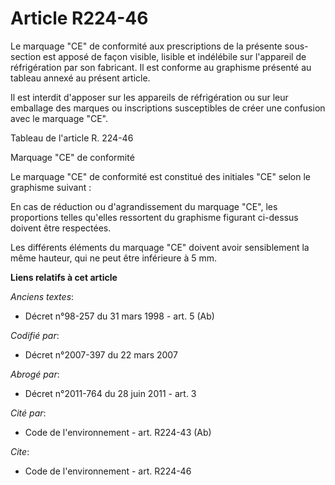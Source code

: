 # Article R224-46

Le marquage "CE" de conformité aux prescriptions de la présente sous-section est apposé de façon visible, lisible et
indélébile sur l'appareil de réfrigération par son fabricant. Il est conforme au graphisme présenté au tableau annexé au
présent article.

Il est interdit d'apposer sur les appareils de réfrigération ou sur leur emballage des marques ou inscriptions susceptibles
de créer une confusion avec le marquage "CE".

Tableau de l'article R. 224-46

Marquage "CE" de conformité

Le marquage "CE" de conformité est constitué des initiales "CE" selon le graphisme suivant :

En cas de réduction ou d'agrandissement du marquage "CE", les proportions telles qu'elles ressortent du graphisme figurant
ci-dessus doivent être respectées.

Les différents éléments du marquage "CE" doivent avoir sensiblement la même hauteur, qui ne peut être inférieure à 5 mm.

**Liens relatifs à cet article**

_Anciens textes_:

  - Décret n°98-257 du 31 mars 1998 - art. 5 (Ab)

_Codifié par_:

  - Décret n°2007-397 du 22 mars 2007

_Abrogé par_:

  - Décret n°2011-764 du 28 juin 2011 - art. 3

_Cité par_:

  - Code de l'environnement - art. R224-43 (Ab)

_Cite_:

  - Code de l'environnement - art. R224-46
